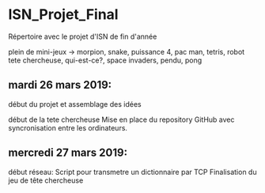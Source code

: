 # ISN_Projet_Final
Répertoire avec le projet d'ISN de fin d'année

plein de mini-jeux
-> morpion, snake, puissance 4, pac man, tetris, robot tete chercheuse, qui-est-ce?, space invaders,
pendu, pong

## mardi 26 mars 2019:  
début du projet et assemblage des idées

début de la tete chercheuse
Mise en place du repository GitHub avec syncronisation entre les ordinateurs.

## mercredi 27 mars 2019:
début réseau: Script pour transmetre un dictionnaire par TCP
Finalisation du jeu de tête chercheuse
